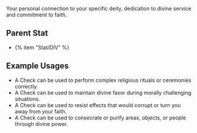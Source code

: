 Your personal connection to your specific deity, dedication to divine service and commitment to faith.

## Parent Stat

* {% item "Stat/DIV" %}

## Example Usages

* A Check can be used to perform complex religious rituals or ceremonies correctly.
* A Check can be used to maintain divine favor during morally challenging situations.
* A Check can be used to resist effects that would corrupt or turn you away from your faith.
* A Check can be used to consecrate or purify areas, objects, or people through divine power.
